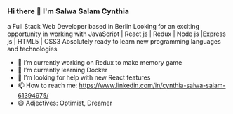 ### Hi there 👋 I'm Salwa Salam Cynthia

a Full Stack Web Developer based in Berlin
Looking for an exciting opportunity in working with JavaScript | React js | Redux | Node js |Express js | HTML5 | CSS3
Absolutely ready to learn new programming languages and technologies

- 🔭 I’m currently working on Redux to make memory game
- 🌱 I’m currently learning Docker
- 🤔 I’m looking for help with new React features
- 📫 How to reach me: https://www.linkedin.com/in/cynthia-salwa-salam-61394975/
- 😄 Adjectives: Optimist, Dreamer

